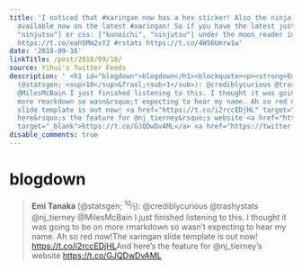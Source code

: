 ```yaml
---
title: 'I noticed that #xaringan now has a hex sticker! Also the ninja themes are
  available now on the latest #xaringan! So if you have the latest just add css: ["shinobi",
  "ninjutsu"] or css: ["kunoichi", "ninjutsu"] under the moon_reader in the YAML!
  https://t.co/eahSMm2xY2 #rstats https://t.co/4WS6Umrw1w'
date: '2018-09-16'
linkTitle: /post/2018/09/16/
source: Yihui's Twitter Feeds
description: ' <h1 id="blogdown">blogdown</h1><blockquote><p><strong>Emi Tanaka </strong>
  (@statsgen; <sup>10</sup>&frasl;<sub>1</sub>): @crediblycurious @trashystats @nj_tierney
  @MilesMcBain I just finished listening to this. I thought it was going to be on
  more rmarkdown so wasn&rsquo;t expecting to hear my name. Ah so red now!The xaringan
  slide template is out now! <a href="https://t.co/i2rccEDjHL" target="_blank">https://t.co/i2rccEDjHL</a>And
  here&rsquo;s the feature for @nj_tierney&rsquo;s website <a href="https://t.co/GJQDwDvAML"
  target="_blank">https://t.co/GJQDwDvAML</a> <a href="https://twitter.co ...'
disable_comments: true
---
```

 <h1 id="blogdown">blogdown</h1><blockquote><p><strong>Emi Tanaka </strong> (@statsgen; <sup>10</sup>&frasl;<sub>1</sub>): @crediblycurious @trashystats @nj_tierney @MilesMcBain I just finished listening to this. I thought it was going to be on more rmarkdown so wasn&rsquo;t expecting to hear my name. Ah so red now!The xaringan slide template is out now! <a href="https://t.co/i2rccEDjHL" target="_blank">https://t.co/i2rccEDjHL</a>And here&rsquo;s the feature for @nj_tierney&rsquo;s website <a href="https://t.co/GJQDwDvAML" target="_blank">https://t.co/GJQDwDvAML</a> <a href="https://twitter.co ...